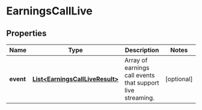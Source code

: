 

# EarningsCallLive


## Properties

| Name | Type | Description | Notes |
|------------ | ------------- | ------------- | -------------|
|**event** | [**List&lt;EarningsCallLiveResult&gt;**](EarningsCallLiveResult.md) | Array of earnings call events that support live streaming. |  [optional] |




